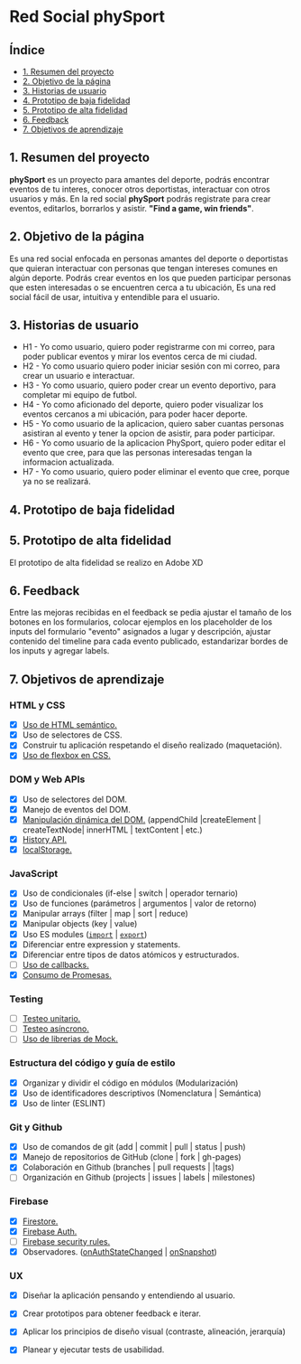 # Red Social phySport

## Índice

* [1. Resumen del proyecto](#1-resumen-del-proyecto)
* [2. Objetivo de la página](#2-objetivo-de-la-página)
* [3. Historias de usuario](#3-historias-de-usuario)
* [4. Prototipo de baja fidelidad](#4-prototipo-de-baja-fidelidad)
* [5. Prototipo de alta fidelidad](#5-prototipo-de-alta-fidelidad)
* [6. Feedback](#6-feedback)
* [7. Objetivos de aprendizaje](#7-objetivos-de-aprendizaje)


## 1. Resumen del proyecto

**phySport** es un proyecto para amantes del deporte, podrás encontrar eventos de tu interes, conocer otros deportistas, interactuar con otros usuarios y más. En la red social **phySport** podrás registrate para crear eventos, editarlos, borrarlos y asistir. **"Find a game, win friends"**.

## 2. Objetivo de la página

Es una red social enfocada en personas amantes del deporte o deportistas que quieran interactuar con personas que tengan intereses comunes en algún deporte. Podrás crear eventos en los que pueden participar personas que esten interesadas o se encuentren cerca a tu ubicación, Es una red social fácil de usar, intuitiva y entendible para el usuario.

## 3. Historias de usuario

* H1 - Yo como usuario, quiero poder registrarme con mi correo,
para poder publicar eventos y mirar los eventos cerca de mi ciudad.
* H2 - Yo como usuario quiero poder iniciar sesión con mi correo,
para crear un usuario e interactuar.
* H3 - Yo como usuario, quiero poder crear un evento deportivo,
para completar mi equipo de futbol.
* H4 - Yo como aficionado del deporte, quiero poder visualizar los eventos cercanos a mi ubicación, para poder hacer deporte.
* H5 - Yo como usuario de la aplicacion, quiero saber cuantas personas asistiran al evento y tener la opcion de asistir, para poder participar.
* H6 - Yo como usuario de la aplicacion PhySport, quiero poder editar el evento que cree, para que las personas interesadas tengan la informacion actualizada.
* H7 - Yo como usuario, quiero poder eliminar el evento que cree, porque ya no se realizará.

## 4. Prototipo de baja fidelidad

## 5. Prototipo de alta fidelidad

El prototipo de alta fidelidad se realizo en Adobe XD

## 6. Feedback

Entre las mejoras recibidas en el feedback se pedia ajustar el tamaño de los botones en los formularios, colocar ejemplos en los placeholder de los inputs del formulario "evento" asignados a lugar y descripción, ajustar contenido del timeline para cada evento publicado, estandarizar bordes de los inputs y agregar labels.

## 7. Objetivos de aprendizaje

### HTML y CSS

* [x] [Uso de HTML semántico.](https://developer.mozilla.org/en-US/docs/Glossary/Semantics#Semantics_in_HTML)
* [x] Uso de selectores de CSS.
* [x] Construir tu aplicación respetando el diseño realizado (maquetación).
* [x] [Uso de flexbox en CSS.](https://css-tricks.com/snippets/css/a-guide-to-flexbox/)

### DOM y Web APIs

* [x] Uso de selectores del DOM.
* [x] Manejo de eventos del DOM.
* [x] [Manipulación dinámica del DOM.](https://developer.mozilla.org/es/docs/Referencia_DOM_de_Gecko/Introducci%C3%B3n)
(appendChild |createElement | createTextNode| innerHTML | textContent | etc.)
* [x] [History API.](https://developer.mozilla.org/es/docs/DOM/Manipulando_el_historial_del_navegador)
* [x] [localStorage.](https://developer.mozilla.org/es/docs/Web/API/Window/localStorage)

### JavaScript

* [x] Uso de condicionales (if-else | switch | operador ternario)
* [x] Uso de funciones (parámetros | argumentos | valor de retorno)
* [x] Manipular arrays (filter | map | sort | reduce)
* [x] Manipular objects (key | value)
* [x] Uso ES modules ([`import`](https://developer.mozilla.org/en-US/docs/Web/JavaScript/Reference/Statements/import)
| [`export`](https://developer.mozilla.org/en-US/docs/Web/JavaScript/Reference/Statements/export))
* [x] Diferenciar entre expression y statements.
* [x] Diferenciar entre tipos de datos atómicos y estructurados.
* [ ] [Uso de callbacks.](https://developer.mozilla.org/es/docs/Glossary/Callback_function)
* [x] [Consumo de Promesas.](https://scotch.io/tutorials/javascript-promises-for-dummies#toc-consuming-promises)

### Testing

* [ ] [Testeo unitario.](https://jestjs.io/docs/es-ES/getting-started)
* [ ] [Testeo asíncrono.](https://jestjs.io/docs/es-ES/asynchronous)
* [ ] [Uso de librerias de Mock.](https://jestjs.io/docs/es-ES/manual-mocks)

### Estructura del código y guía de estilo

* [x] Organizar y dividir el código en módulos (Modularización)
* [x] Uso de identificadores descriptivos (Nomenclatura | Semántica)
* [x] Uso de linter (ESLINT)

### Git y Github

* [x] Uso de comandos de git (add | commit | pull | status | push)
* [x] Manejo de repositorios de GitHub (clone | fork | gh-pages)
* [x] Colaboración en Github (branches | pull requests | |tags)
* [ ] Organización en Github (projects | issues | labels | milestones)

### Firebase

* [x] [Firestore.](https://firebase.google.com/docs/firestore)
* [x] [Firebase Auth.](https://firebase.google.com/docs/auth/web/start)
* [ ] [Firebase security rules.](https://firebase.google.com/docs/rules)
* [x] Observadores. ([onAuthStateChanged](https://firebase.google.com/docs/auth/web/manage-users?hl=es#get_the_currently_signed-in_user)
 | [onSnapshot](https://firebase.google.com/docs/firestore/query-data/listen#listen_to_multiple_documents_in_a_collection))

### UX

* [x] Diseñar la aplicación pensando y entendiendo al usuario.
* [x] Crear prototipos para obtener feedback e iterar.
* [x] Aplicar los principios de diseño visual (contraste, alineación, jerarquía)
* [x] Planear y ejecutar tests de usabilidad.

